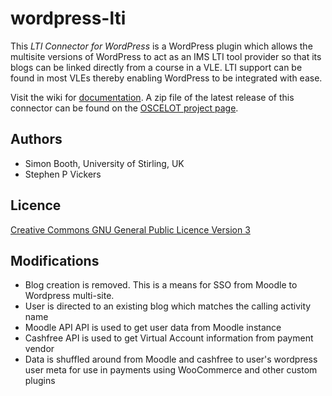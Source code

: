 # wordpress-lti

This *LTI Connector for WordPress* is a WordPress plugin which allows the multisite versions of WordPress to act as an IMS LTI tool provider so that its blogs can be linked directly from a course in a VLE. LTI support can be found in most VLEs thereby enabling WordPress to be integrated with ease.

Visit the wiki for [documentation](https://github.com/celtic-project/wordpress-lti/wiki).  A zip file of the latest release of this connector can be found on the [OSCELOT project page](https://github.com/OSCELOT/wordpress-lti).

## Authors

* Simon Booth, University of Stirling, UK
* Stephen P Vickers

## Licence

[Creative Commons GNU General Public Licence Version 3](LICENSE)

## Modifications

* Blog creation is removed. This is a means for SSO from Moodle to Wordpress multi-site.
* User is directed to an existing blog which matches the calling activity name
* Moodle API API is used to get user data from Moodle instance
* Cashfree API is used to get Virtual Account information from payment vendor
* Data is shuffled around from Moodle and cashfree to user's wordpress user meta
for use in payments using WooCommerce and other custom plugins
